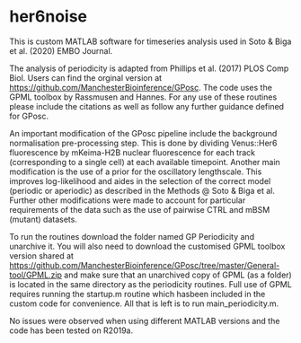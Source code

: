 # her6noise
This is custom MATLAB software for timeseries analysis used in Soto & Biga et al. (2020) EMBO Journal.

The analysis of periodicity is adapted from Phillips et al. (2017) PLOS Comp Biol. Users can find the orginal
version at https://github.com/ManchesterBioinference/GPosc. The code uses the GPML toolbox by Rassmusen and Hannes.
For any use of these routines please include the citations as well as follow any further guidance defined for GPosc.

An important modification of the GPosc pipeline include the background normalisation pre-processing step. This is
done by dividing Venus::Her6 fluorescence by mKeima-H2B nuclear fluorescence for each track (corresponding to a single
cell) at each available timepoint. Another main modification is the use of a prior for the oscillatory lengthscale. 
This improves log-likelihood and aides in the selection of the correct model (periodic or aperiodic) as described in
the Methods @ Soto & Biga et al. Further other modifications were made to account for particular requirements of the data
such as the use of pairwise CTRL and mBSM (mutant) datasets. 

To run the routines download the folder named GP Periodicity and unarchive it. You will also need to
download the customised GPML toolbox version shared at https://github.com/ManchesterBioinference/GPosc/tree/master/General-tool/GPML.zip 
and make sure that an unarchived copy of GPML (as a folder) is located in the same directory as the periodicity routines. Full use of GPML requires running the startup.m routine which hasbeen included in the custom code for convenience. All that is left is to run main_periodicity.m.

No issues were observed when using different MATLAB versions and the code has been tested on R2019a. 




